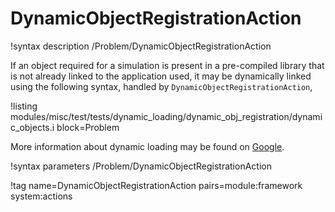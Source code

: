 # DynamicObjectRegistrationAction

!syntax description /Problem/DynamicObjectRegistrationAction

If an object required for a simulation is present in a pre-compiled library that is
not already linked to the application used, it may be dynamically linked using the following
syntax, handled by `DynamicObjectRegistrationAction`,

!listing modules/misc/test/tests/dynamic_loading/dynamic_obj_registration/dynamic_objects.i block=Problem

More information about dynamic loading may be found on [Google](https://lmgtfy.app/?q=dynamic+loading).

!syntax parameters /Problem/DynamicObjectRegistrationAction

!tag name=DynamicObjectRegistrationAction pairs=module:framework system:actions
